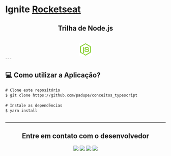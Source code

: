 # Ignite [Rocketseat](https://rocketseat.com.br/ "Rocketseat")

<div align="center">
    <h2>Trilha de Node.js</h2>
</div>

<div align="center" style="display: inline_block"><br>
      <img align="center" alt="Padupe-Node" height="40" width="40" src="https://github.com/devicons/devicon/blob/master/icons/nodejs/nodejs-original.svg">
</div>
---

## 💻 Como utilizar a Aplicação?

```
# Clone este repositório
$ git clone https://github.com/padupe/conceitos_typescript

# Instale as dependências
$ yarn install


```

---

<div align="center">
    <h2>Entre em contato com o desenvolvedor</h2>
  <a href="https://www.linkedin.com/in/paulo-eduardo-peixoto-2155a866/" target="_blank"><img src="https://img.shields.io/badge/LinkedIn-0077B5?style=for-the-badge&logo=linkedin&logoColor=white" target="_blank"></a>
  <a href="mailto:peixoto.pauloeduardo@gmail.com" target="_blank"><img src="https://img.shields.io/badge/Gmail-D14836?style=for-the-badge&logo=gmail&logoColor=white" target="_blank"></a>
 	<a href="https://api.whatsapp.com/send?phone=5512988268618" target="_blank"><img src="https://img.shields.io/badge/WhatsApp-25D366?style=for-the-badge&logo=whatsapp&logoColor=white" target="_blank"></a>
  <a href="https://t.me/Padupe" target="_blank"><img src="https://img.shields.io/badge/Telegram-2CA5E0?style=for-the-badge&logo=telegram&logoColor=white" target="_blank"></a>
</div>